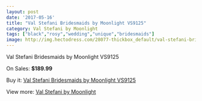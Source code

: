 ```yaml
---
layout: post
date: '2017-05-16'
title: "Val Stefani Bridesmaids by Moonlight VS9125"
category: Val Stefani by Moonlight
tags: ["black","rosy","wedding","unique","bridesmaids"]
image: http://img.hectodress.com/28077-thickbox_default/val-stefani-bridesmaids-by-moonlight-vs9125.jpg
---
```

Val Stefani Bridesmaids by Moonlight VS9125

On Sales: **$189.99**
<a href="https://www.hectodress.com/val-stefani-by-moonlight/13096-val-stefani-bridesmaids-by-moonlight-vs9125.html"><amp-img layout="responsive" width="600" height="600" src="//img.hectodress.com/28077-thickbox_default/val-stefani-bridesmaids-by-moonlight-vs9125.jpg" alt="Val Stefani Bridesmaids by Moonlight VS9125 0" /></a>
<a href="https://www.hectodress.com/val-stefani-by-moonlight/13096-val-stefani-bridesmaids-by-moonlight-vs9125.html"><amp-img layout="responsive" width="600" height="600" src="//img.hectodress.com/28078-thickbox_default/val-stefani-bridesmaids-by-moonlight-vs9125.jpg" alt="Val Stefani Bridesmaids by Moonlight VS9125 1" /></a>

Buy it: [Val Stefani Bridesmaids by Moonlight VS9125](https://www.hectodress.com/val-stefani-by-moonlight/13096-val-stefani-bridesmaids-by-moonlight-vs9125.html "Val Stefani Bridesmaids by Moonlight VS9125")

View more: [Val Stefani by Moonlight](https://www.hectodress.com/202-val-stefani-by-moonlight "Val Stefani by Moonlight")